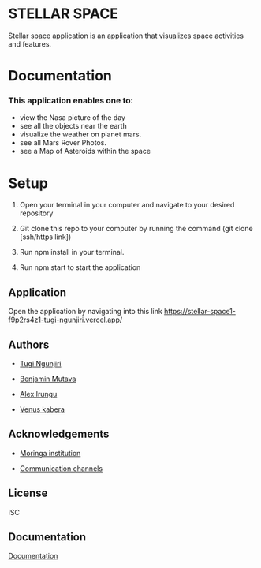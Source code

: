 
# STELLAR SPACE

Stellar space application is an application that visualizes space activities and features.

# Documentation
### This application enables one to:
-  view the Nasa picture of the day
-  see all the objects near the earth
-  visualize the weather on planet mars.
-  see all Mars Rover Photos.
-  see a Map of Asteroids within the space



# Setup

1) Open your terminal in your computer and navigate to your desired repository

3) Git clone this repo to your computer by running the command (git clone [ssh/https link])

2) Run npm install in your terminal.

3) Run npm start to start the application

## Application

Open the application by navigating into this link
https://stellar-space1-f9p2rs4z1-tugi-ngunjiri.vercel.app/








## Authors

- [Tugi Ngunjiri](https://github.com/Tugi-Ngunjiri)

- [Benjamin Mutava](https://github.com/Benjah7)

- [Alex Irungu](https://github.com/AlexIrungu)

- [Venus kabera](https://github.com/venus714)


## Acknowledgements

 - [Moringa institution](https://morigaschool.com/courses/software-engineering-course-online/?gclid=EAIaIQobChMIhITYvvHJ-wIVA_Z3Ch3w1AafEAAYASAAEgI2IfD_BwE)
 
 - [Communication channels](https://app.slack.com/client/T0101L740P4/D04C40BEAG2)
 
## License
ISC




## Documentation

[Documentation](https://linktodocumentation)

